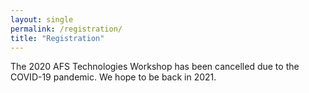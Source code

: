 ```yaml
---
layout: single
permalink: /registration/
title: "Registration"
---
```


The 2020 AFS Technologies Workshop has been cancelled due to the COVID-19
pandemic. We hope to be back in 2021.
